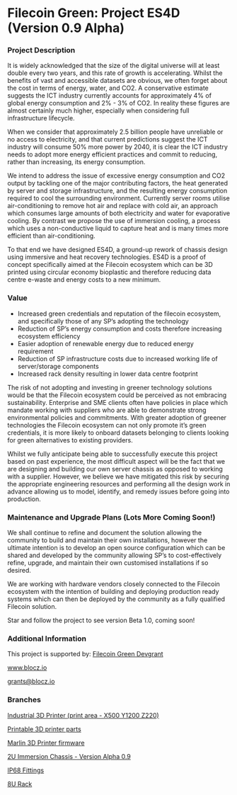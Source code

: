 
# Filecoin Green: Project ES4D (Version 0.9 Alpha)


### Project Description

It is widely acknowledged that the size of the digital universe will at least double every two years, and this rate of growth is accelerating. Whilst the benefits of vast and accessible datasets are obvious, we often forget about the cost in terms of energy, water, and CO2. A conservative estimate suggests the ICT industry currently accounts for approximately 4% of global energy consumption and 2% - 3% of CO2. In reality these figures are almost certainly much higher, especially when considering full infrastructure lifecycle.

When we consider that approximately 2.5 billion people have unreliable or no access to electricity, and that current predictions suggest the ICT industry will consume 50% more power by 2040, it is clear the ICT industry needs to adopt more energy efficient practices and commit to reducing, rather than increasing, its energy consumption.

We intend to address the issue of excessive energy consumption and CO2 output by tackling one of the major contributing factors, the heat generated by server and storage infrastructure, and the resulting energy consumption required to cool the surrounding environment. Currently server rooms utilise air-conditioning to remove hot air and replace with cold air, an approach which consumes large amounts of both electricity and water for evaporative cooling. By contrast we propose the use of immersion cooling, a process which uses a non-conductive liquid to capture heat and is many times more efficient than air-conditioning. 

To that end we have designed ES4D, a ground-up rework of chassis design using immersive and heat recovery technologies. ES4D is a proof of concept specifically aimed at the Filecoin ecosystem which can be 3D printed using circular economy bioplastic and therefore reducing data centre e-waste and energy costs to a new minimum.

### Value
- Increased green credentials and reputation of the filecoin ecosystem, and specifically those of any SP’s adopting the technology
- Reduction of SP’s energy consumption and costs therefore increasing ecosystem efficiency
- Easier adoption of renewable energy due to reduced energy requirement
- Reduction of SP infrastructure costs due to increased working life of server/storage components
- Increased rack density resulting in lower data centre footprint

The risk of not adopting and investing in greener technology solutions would be that the Filecoin ecosystem could be perceived as not embracing sustainability. Enterprise and SME clients often have policies in place which mandate working with suppliers who are able to demonstrate strong environmental policies and commitments. With greater adoption of greener technologies the Filecoin ecosystem can not only promote it’s green credentials, it is more likely to onboard datasets belonging to clients looking for green alternatives to existing providers.

Whilst we fully anticipate being able to successfully execute this project based on past experience, the most difficult aspect will be the fact that we are designing and building our own server chassis as opposed to working with a supplier. However, we believe we have mitigated this risk by securing the appropriate engineering resources and performing all the design work in advance allowing us to model, identify, and remedy issues before going into production.

### Maintenance and Upgrade Plans (Lots More Coming Soon!)

We shall continue to refine and document the solution allowing the community to build and maintain their own installations, however the ultimate intention is to develop an open source configuration which can be shared and developed by the community allowing SP’s to cost-effectively refine, upgrade, and maintain their own customised installations if so desired.

We are working with hardware vendors closely connected to the Filecoin ecosystem with the intention of building and deploying production ready systems which can then be deployed by the community as a fully qualified Filecoin solution.

Star and follow the project to see version Beta 1.0, coming soon!

### Additional Information

This project is supported by:
[Filecoin Green Devgrant](https://github.com/filecoin-project/devgrants/issues/916)

www.blocz.io

grants@blocz.io



### Branches

[Industrial 3D Printer (print area - X500 Y1200 Z220)](https://github.com/Monolithcreative/ES4D/tree/3DP)

[Printable 3D printer parts](https://github.com/Monolithcreative/ES4D/tree/3DP-Printable-Parts)

[Marlin 3D Printer firmware](https://github.com/Monolithcreative/ES4D/tree/Marlin-Firmware)


[2U Immersion Chassis - Version Alpha 0.9](https://github.com/Monolithcreative/ES4D/tree/2U-Immersion-Chassis)

[IP68 Fittings](https://github.com/Monolithcreative/ES4D/tree/IP68-Fittings)

[8U Rack](https://github.com/Monolithcreative/ES4D/tree/8U-Rack)
